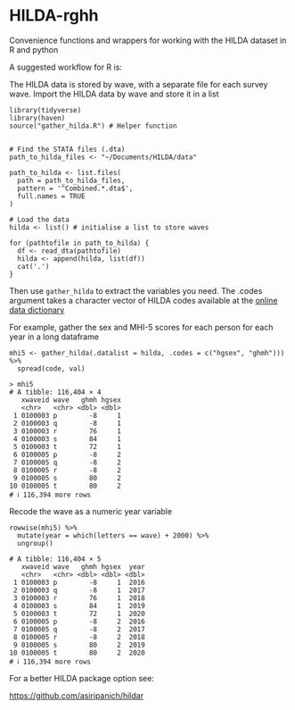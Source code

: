 # HILDA-rghh
Convenience functions and wrappers for working with the HILDA dataset in R and python  

A suggested workflow for R is:  

The HILDA data is stored by wave, with a separate file for each survey wave. Import the HILDA data by wave and store it in a list  

```
library(tidyverse)
library(haven)
source("gather_hilda.R") # Helper function


# Find the STATA files (.dta)
path_to_hilda_files <- "~/Documents/HILDA/data"

path_to_hilda <- list.files(
  path = path_to_hilda_files,
  pattern = '^Combined.*.dta$',
  full.names = TRUE
)

# Load the data
hilda <- list() # initialise a list to store waves

for (pathtofile in path_to_hilda) {
  df <- read_dta(pathtofile)
  hilda <- append(hilda, list(df))
  cat('.')
}
```



  
Then use `gather_hilda` to extract the variables you need. The .codes argument takes a character vector of HILDA codes available at the [online data dictionary](https://hildaodd.app.unimelb.edu.au/srchVarnameUsingCategoriesCrossWave.aspx)  

For example, gather the sex and MHI-5 scores for each person for each year in a long dataframe  
```
mhi5 <- gather_hilda(.datalist = hilda, .codes = c("hgsex", "ghmh"))) %>%
  spread(code, val)
```

```
> mhi5
# A tibble: 116,404 × 4
   xwaveid wave   ghmh hgsex
   <chr>   <chr> <dbl> <dbl>
 1 0100003 p        -8     1
 2 0100003 q        -8     1
 3 0100003 r        76     1
 4 0100003 s        84     1
 5 0100003 t        72     1
 6 0100005 p        -8     2
 7 0100005 q        -8     2
 8 0100005 r        -8     2
 9 0100005 s        80     2
10 0100005 t        80     2
# ℹ 116,394 more rows
```
  

Recode the wave as a numeric year variable
```
rowwise(mhi5) %>%
  mutate(year = which(letters == wave) + 2000) %>%
  ungroup()

# A tibble: 116,404 × 5
   xwaveid wave   ghmh hgsex  year
   <chr>   <chr> <dbl> <dbl> <dbl>
 1 0100003 p        -8     1  2016
 2 0100003 q        -8     1  2017
 3 0100003 r        76     1  2018
 4 0100003 s        84     1  2019
 5 0100003 t        72     1  2020
 6 0100005 p        -8     2  2016
 7 0100005 q        -8     2  2017
 8 0100005 r        -8     2  2018
 9 0100005 s        80     2  2019
10 0100005 t        80     2  2020
# ℹ 116,394 more rows
```



For a better HILDA package option see:  

https://github.com/asiripanich/hildar  


